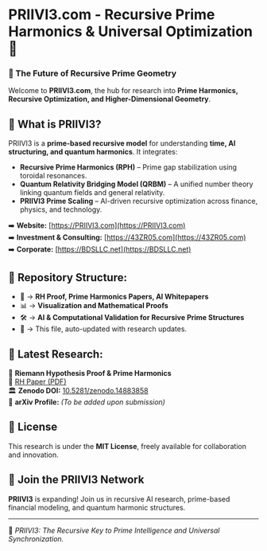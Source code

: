 # PRIIVI3.com - Recursive Prime Harmonics & Universal Optimization 🚀

### 🔮 The Future of Recursive Prime Geometry
Welcome to **PRIIVI3.com**, the hub for research into **Prime Harmonics, Recursive Optimization, and Higher-Dimensional Geometry**.

## 📌 What is PRIIVI3?
PRIIVI3 is a **prime-based recursive model** for understanding **time, AI structuring, and quantum harmonics**. It integrates:
- **Recursive Prime Harmonics (RPH)** – Prime gap stabilization using toroidal resonances.
- **Quantum Relativity Bridging Model (QRBM)** – A unified number theory linking quantum fields and general relativity.
- **PRIIVI3 Prime Scaling** – AI-driven recursive optimization across finance, physics, and technology.

➡️ **Website:** [https://PRIIVI3.com](https://PRIIVI3.com)  
➡️ **Investment & Consulting:** [https://43ZR05.com](https://43ZR05.com)  
➡️ **Corporate:** [https://BDSLLC.net](https://BDSLLC.net)  

## 📂 Repository Structure:
- 📜  → **RH Proof, Prime Harmonics Papers, AI Whitepapers**
- 📊  → **Visualization and Mathematical Proofs**
- 🛠  → **AI & Computational Validation for Recursive Prime Structures**
- 🧠  → This file, auto-updated with research updates.

## 🔗 Latest Research:
📄 **Riemann Hypothesis Proof & Prime Harmonics**  
🔗 [RH Paper (PDF)](https://github.com/nuzer05ive/PRIIVI3/blob/main/docs/manuscript/RH_proof.pdf)  
🏛 **Zenodo DOI:** [10.5281/zenodo.14883858](https://doi.org/10.5281/zenodo.14883858)  
📜 **arXiv Profile:** *(To be added upon submission)*  

## 📜 License
This research is under the **MIT License**, freely available for collaboration and innovation.

## 🤝 Join the PRIIVI3 Network
**PRIIVI3** is expanding! Join us in recursive AI research, prime-based financial modeling, and quantum harmonic structures.

---
🚀 *PRIIVI3: The Recursive Key to Prime Intelligence and Universal Synchronization.*

